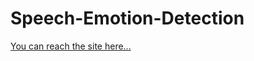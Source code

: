 # Speech-Emotion-Detection

[You can reach the site here...](https://oloyedetoby-speech-emotion-detect-finalspeechemtiosystem-c49nsi.streamlit.app/)
